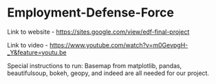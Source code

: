 # Employment-Defense-Force

Link to website - https://sites.google.com/view/edf-final-project

Link to video -  https://www.youtube.com/watch?v=m0GevpgH-_Y&feature=youtu.be

Special instructions to run: Basemap from matplotlib, pandas, beautifulsoup, bokeh, geopy, and indeed are all needed for our project.
